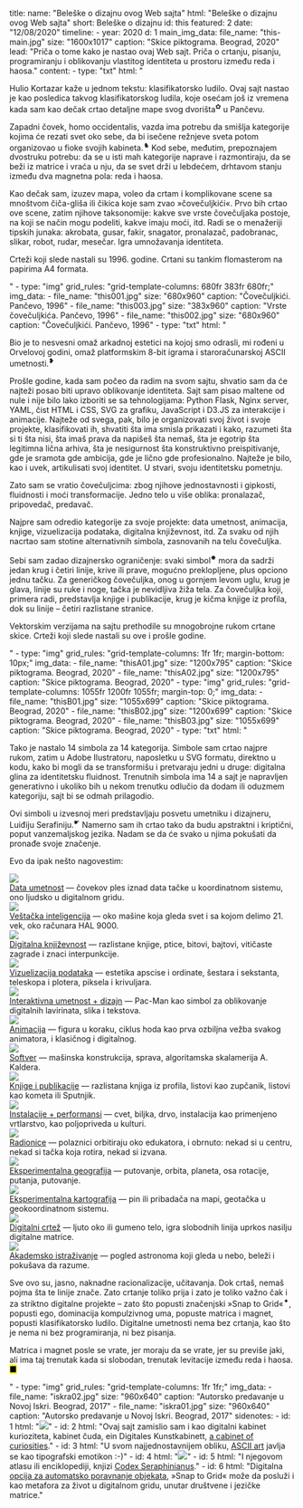 title: 
    name: "Beleške o dizajnu ovog Web sajta"
    html: "Beleške o dizajnu ovog Web sajta"
    short: Beleške o dizajnu
id: this
featured: 2
date: "12/08/2020"
timeline:
    - year: 2020
      d: 1
main_img_data:
    file_name: "this-main.jpg"
    size: "1600x1017"
    caption: "Skice piktograma. Beograd, 2020"
lead: "Priča o tome kako je nastao ovaj Web sajt. Priča o crtanju, pisanju, programiranju i oblikovanju vlastitog identiteta u prostoru između reda i haosa."
content:
    - type: "txt"
      html: "<p>Hulio Kortazar kaže u jednom tekstu: <span class='italic-style'>klasifikatorsko ludilo</span>. Ovaj sajt nastao je kao posledica takvog klasifikatorskog ludila, koje osećam još iz vremena kada sam kao dečak crtao detaljne mape svog dvorišta<sup id='s1'>✿</sup> u Pančevu.</p> 
      <p>Zapadni čovek, <span class='italic-style'>homo occidentalis</span>, vazda ima potrebu da smišlja kategorije kojima će rezati svet oko sebe, da bi isečene režnjeve sveta potom organizovao u fioke svojih kabineta.<sup id='s2'>♞</sup> Kod sebe, međutim, prepoznajem dvostruku potrebu: da se u isti mah kategorije naprave i razmontiraju, da se beži iz matrice i vraća u nju, da se svet drži u lebdećem, drhtavom stanju između dva magnetna pola: reda i haosa.</p> 
      <p>Kao dečak sam, izuzev mapa, voleo da crtam i komplikovane scene sa mnoštvom čiča-gliša ili čikica koje sam zvao »čovečuljkići«. Prvo bih crtao ove scene, zatim njihove taksonomije: kakve sve vrste čovečuljaka postoje, na koji se način mogu podeliti, kakve imaju moći, itd. Radi se o menažeriji tipskih junaka: akrobata, gusar, fakir, snagator, pronalazač, padobranac, slikar, robot, rudar, mesečar. Igra umnožavanja identiteta.</p>
      <p>Crteži koji slede nastali su 1996. godine. Crtani su tankim flomasterom na papirima A4 formata.</p>"
    - type: "img"
      grid_rules: "grid-template-columns: 680fr 383fr 680fr;"
      img_data:
        - file_name: "this001.jpg"
          size: "680x960"
          caption: "Čovečuljkići. Pančevo, 1996"
        - file_name: "this003.jpg"
          size: "383x960"
          caption: "Vrste čovečuljkića. Pančevo, 1996"
        - file_name: "this002.jpg"
          size: "680x960"
          caption: "Čovečuljkići. Pančevo, 1996"
    - type: "txt"
      html: "<p>Bio je to nesvesni omaž arkadnoj estetici na kojoj smo odrasli, mi rođeni u Orvelovoj godini, omaž platformskim 8-bit igrama i staroračunarskoj ASCII umetnosti.<sup id='s3'>❥</sup></p>
      <p>Prošle godine, kada sam počeo da radim na svom sajtu, shvatio sam da će najteži posao biti upravo <span class='italic-style'>oblikovanje identiteta</span>. Sajt sam pisao maltene od nule i nije bilo lako izboriti se sa tehnologijama: Python Flask, Nginx server, YAML, čist HTML i CSS, SVG za grafiku, JavaScript i D3.JS za interakcije i animacije. Najteže od svega, pak, bilo je organizovati svoj život i svoje projekte, klasifikovati ih, shvatiti šta ima smisla prikazati i kako, razumeti šta si ti šta nisi, šta imaš prava da napišeš šta nemaš, šta je egotrip šta legitimna lična arhiva, šta je nesigurnost šta konstruktivno preispitivanje, gde je sramota gde ambicija, gde je lično gde profesionalno. Najteže je bilo, kao i uvek, artikulisati svoj identitet. U stvari, svoju identitetsku pometnju.</p>
      <p>Zato sam se vratio čovečuljcima: zbog njihove jednostavnosti i gipkosti, fluidnosti i moći transformacije. Jedno telo u više oblika: pronalazač, pripovedač, predavač.</p>
      <p>Najpre sam odredio kategorije za svoje projekte: data umetnost, animacija, knjige, vizuelizacija podataka, digitalna književnost, itd. Za svaku od njih nacrtao sam stotine alternativnih simbola, zasnovanih na telu čovečuljka.</p>
      <p>Sebi sam zadao dizajnersko ograničenje: svaki simbol<sup id='s4'>✹</sup> mora da sadrži jedan krug i četiri linije, krive ili prave, mogućno preklopljene, plus opciono jednu tačku. Za generičkog čovečuljka, onog u gornjem levom uglu, krug je glava, linije su ruke i noge, tačka je nevidljiva žiža tela. Za čovečuljka koji, primera radi, predstavlja knjige i publikacije, krug je kičma knjige iz profila, dok su linije – četiri razlistane stranice.</p>
      <p>Vektorskim verzijama na sajtu prethodile su mnogobrojne rukom crtane skice. Crteži koji slede nastali su ove i prošle godine.</p>"
    - type: "img"
      grid_rules: "grid-template-columns: 1fr 1fr;
      margin-bottom: 10px;"
      img_data:
        - file_name: "thisA01.jpg"
          size: "1200x795"
          caption: "Skice piktograma. Beograd, 2020"
        - file_name: "thisA02.jpg"
          size: "1200x795"
          caption: "Skice piktograma. Beograd, 2020"
    - type: "img"
      grid_rules: "grid-template-columns: 1055fr 1200fr 1055fr;
      margin-top: 0;"
      img_data:
        - file_name: "thisB01.jpg"
          size: "1055x699"
          caption: "Skice piktograma. Beograd, 2020"
        - file_name: "thisB02.jpg"
          size: "1200x699"
          caption: "Skice piktograma. Beograd, 2020"
        - file_name: "thisB03.jpg"
          size: "1055x699"
          caption: "Skice piktograma. Beograd, 2020"
    - type: "txt"
      html: "<p>Tako je nastalo 14 simbola za 14 kategorija. Simbole sam crtao najpre rukom, zatim u Adobe Ilustratoru, naposletku u SVG formatu, direktno u kodu, kako bi mogli da se transformišu i pretvaraju jedni u druge: digitalna glina za identitetsku fluidnost. Trenutnih simbola ima 14 a sajt je napravljen generativno i ukoliko bih u nekom trenutku odlučio da dodam ili oduzmem kategoriju, sajt bi se odmah prilagodio.</p>
      <p>Ovi simboli u izvesnoj meri predstavljaju posvetu umetniku i dizajneru, Luiđiju Serafiniju.<sup id='s5'>☛</sup> Namerno sam ih crtao tako da budu apstraktni i kriptični, poput vanzemaljskog jezika. Nadam se da će svako u njima pokušati da pronađe svoje značenje.</p>
      <p>Evo da ipak nešto nagovestim:</p>
      <div class='all-pictocont'>
      <div class='pictocont'><div class='pictoimage'><img src='/static/media/notes/this/img/pictograms/data-art.jpg'></div><div class='pictotext'><a href='/rad/projekti/category/data-art'>Data umetnost</a> — čovekov ples iznad data tačke u koordinatnom sistemu, ono ljudsko u digitalnom gridu.</div></div>
      <div class='pictocont'><div class='pictoimage'><img src='/static/media/notes/this/img/pictograms/ai.jpg'></div><div class='pictotext'><a href='/rad/projekti/category/ai'>Veštačka inteligencija</a> — oko mašine koja gleda svet i sa kojom delimo 21. vek, oko računara HAL 9000.</div></div>
      <div class='pictocont'><div class='pictoimage'><img src='/static/media/notes/this/img/pictograms/diglit.jpg'></div><div class='pictotext'><a href='/rad/projekti/category/digital-literature'>Digitalna književnost</a> — razlistane knjige, ptice, bitovi, bajtovi, vitičaste zagrade i znaci interpunkcije. </div></div>
      <div class='pictocont'><div class='pictoimage'><img src='/static/media/notes/this/img/pictograms/dataviz.jpg'></div><div class='pictotext'><a href='/rad/projekti/category/dataviz'>Vizuelizacija podataka</a> — estetika apscise i ordinate, šestara i sekstanta, teleskopa i plotera, piksela i krivuljara.</div></div>
      <div class='pictocont'><div class='pictoimage'><img src='/static/media/notes/this/img/pictograms/interactive.jpg'></div><div class='pictotext'><a href='/rad/projekti/category/interactive'>Interaktivna umetnost + dizajn</a> — Pac-Man kao simbol za oblikovanje digitalnih lavirinata, slika i tekstova.</div></div>
      <div class='pictocont'><div class='pictoimage'><img src='/static/media/notes/this/img/pictograms/animation.jpg'></div><div class='pictotext'><a href='/rad/projekti/category/animation'>Animacija</a> — figura u koraku, ciklus hoda kao prva ozbiljna vežba svakog animatora, i klasičnog i digitalnog.</div></div>
      <div class='pictocont'><div class='pictoimage'><img src='/static/media/notes/this/img/pictograms/software.jpg'></div><div class='pictotext'><a href='/rad/projekti/category/software'>Softver</a> — mašinska konstrukcija, sprava, algoritamska skalamerija A. Kaldera.</div></div>
      <div class='pictocont'><div class='pictoimage'><img src='/static/media/notes/this/img/pictograms/books.jpg'></div><div class='pictotext'><a href='/rad/projekti/category/book'>Knjige i publikacije</a> — razlistana knjiga iz profila, listovi kao zupčanik, listovi kao kometa ili Sputnjik.</div></div>
      <div class='pictocont'><div class='pictoimage'><img src='/static/media/notes/this/img/pictograms/installation.jpg'></div><div class='pictotext'><a href='/rad/projekti/category/installation'>Instalacije + performansi</a> — cvet, biljka, drvo, instalacija kao primenjeno vrtlarstvo, kao poljopriveda u kulturi.</div></div>
      <div class='pictocont'><div class='pictoimage'><img src='/static/media/notes/this/img/pictograms/workshop.jpg'></div><div class='pictotext'><a href='/rad/projekti/category/workshop'>Radionice</a> — polaznici orbitiraju oko edukatora, i obrnuto: nekad si u centru, nekad si tačka koja rotira, nekad si izvana.</div></div>
      <div class='pictocont'><div class='pictoimage'><img src='/static/media/notes/this/img/pictograms/geo.jpg'></div><div class='pictotext'><a href='/rad/projekti/category/geography'>Eksperimentalna geografija</a> — putovanje, orbita, planeta, osa rotacije, putanja, putovanje.</div></div>
      <div class='pictocont'><div class='pictoimage'><img src='/static/media/notes/this/img/pictograms/carto.jpg'></div><div class='pictotext'><a href='/rad/projekti/category/cartography'>Eksperimentalna kartografija</a> — pin ili pribadača na mapi, geotačka u geokoordinatnom sistemu.</div></div>
      <div class='pictocont'><div class='pictoimage'><img src='/static/media/notes/this/img/pictograms/crtez.jpg'></div><div class='pictotext'><a href='/rad/projekti/category/drawing'>Digitalni crtež</a> — ljuto oko ili gumeno telo, igra slobodnih linija uprkos nasilju digitalne matrice.</div></div>
      <div class='pictocont'><div class='pictoimage'><img src='/static/media/notes/this/img/pictograms/research.jpg'></div><div class='pictotext'><a href='/rad/projekti/category/research'>Akademsko istraživanje</a> — pogled astronoma koji gleda u nebo, beleži i pokušava da razume.</div></div>
      </div>
      <p>Sve ovo su, jasno, naknadne racionalizacije, učitavanja. Dok crtaš, nemaš pojma šta te linije znače. Zato crtanje toliko prija i zato je toliko važno čak i za striktno digitalne projekte – zato što popusti značenjski »Snap to Grid«<sup id='s6'>✦</sup>, popusti ego, dominacija kompulzivnog uma, popuste matrica i magnet, popusti <span class='italic-style'>klasifikatorsko ludilo</span>. Digitalne umetnosti nema bez crtanja, kao što je nema ni bez programiranja, ni bez pisanja.</p>
      <p>Matrica i magnet posle se vrate, jer moraju da se vrate, jer su previše jaki, ali ima taj trenutak kada si slobodan, trenutak levitacije između reda i haosa. <mark>&#9632;</mark></p>"
    - type: "img"
      grid_rules: "grid-template-columns: 1fr 1fr;"
      img_data:
        - file_name: "iskra02.jpg"
          size: "960x640"
          caption: "Autorsko predavanje u Novoj Iskri. Beograd, 2017"
        - file_name: "iskra01.jpg"
          size: "960x640"
          caption: "Autorsko predavanje u Novoj Iskri. Beograd, 2017"
sidenotes:
    - id: 1
      html: "<a href='/rad/projekti/early-data-art' target='_blank'><img src='/static/media/notes/this/img/map.jpg'></a>"
    - id: 2
      html: "Ovaj sajt zamislio sam i kao digitalni kabinet kurioziteta, kabinet čuda, <span class='italic-style'>ein Digitales Kunstkabinett</span>, <span class='italic-style'><a href='https://en.wikipedia.org/wiki/Cabinet_of_curiosities' target='_blank'>a cabinet of curiosities</a></span>."
    - id: 3
      html: "U svom najjednostavnijem obliku, <a href='https://en.wikipedia.org/wiki/ASCII_art' target='_blank'>ASCII art</a> javlja se kao tipografski emotikon :-)"
    - id: 4
      html: "<a href='/rad/' target='_blank'><img src='/static/media/notes/this/img/flowerchart.jpg'></a>"
    - id: 5
      html: "I njegovom atlasu ili enciklopediji, knjizi <span class='italic-style'><a href='http://www.openculture.com/2017/09/an-introduction-to-the-codex-seraphinianus-the-strangest-book-ever-published.html' target='_blank'>Codex Seraphinianus</a></span>."
    - id: 6
      html: "Digitalna <a href='https://docs.gimp.org/2.10/nl/gimp-view-snap-to-grid.html' target='_blank'>opcija za automatsko poravnanje objekata</a>, »Snap to Grid« može da posluži i kao metafora za život u digitalnom gridu, unutar društvene i jezičke matrice."